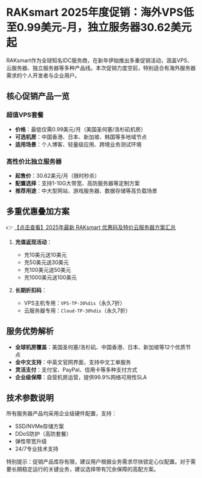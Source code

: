 # RAKsmart 2025年度促销：海外VPS低至0.99美元-月，独立服务器30.62美元起

RAKsmart作为全球知名IDC服务商，在新年伊始推出多重促销活动，涵盖VPS、云服务器、独立服务器等多种产品线。本次促销力度空前，特别适合有海外服务器需求的个人开发者与企业用户。

## 核心促销产品一览

### 超值VPS套餐
- **价格**：最低仅需0.99美元/月（美国圣何塞/洛杉矶机房）
- **可选机房**：中国香港、日本、新加坡、韩国等多地域节点
- **适用场景**：个人博客、轻量级应用、跨境业务测试环境

### 高性价比独立服务器
- **起售价**：30.62美元/月（限时秒杀）
- **配置选择**：支持1-10G大带宽、高防服务器等定制方案
- **推荐用途**：中大型网站、游戏服务器、数据存储等高负载场景

## 多重优惠叠加方案

👉 [【点击查看】2025年最新 RAKsmart 优惠码及特价云服务器方案汇总](https://bit.ly/raksmart)

1. **充值返现活动**：
   - 充10美元送10美元
   - 充50美元送30美元
   - 充100美元送50美元
   - 充1000美元送100美元

2. **长期折扣码**：
   - VPS主机专用：`VPS-TP-30%dis`（永久7折）
   - 云服务器专用：`Cloud-TP-30%dis`（永久7折）

## 服务优势解析
- **全球机房覆盖**：美国圣何塞/洛杉矶、中国香港、日本、新加坡等12个优质节点
- **全中文支持**：中英文官网界面，支持中文工单服务
- **灵活支付**：支付宝、PayPal、信用卡等多种支付方式
- **企业级保障**：自营机房运营，提供99.9%网络可用性SLA

## 技术参数说明
所有服务器产品均采用企业级硬件配置，支持：
- SSD/NVMe存储方案
- DDoS防护（高防套餐）
- 弹性带宽升级
- 24/7专业技术支持

特别提示：促销产品库存有限，建议用户根据业务需求尽快锁定心仪配置。对于需要长期稳定运行的关键业务，建议选择带有冗余保障的高配方案。